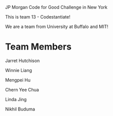 JP Morgan Code for Good Challenge in New York

This is team 13 - Codestantiate! 

We are a team from University at Buffalo and MIT!

# Team Members

Jarret Hutchison 

Winnie Liang 

Mengpei Hu 

Chern Yee Chua 

Linda Jing 

Nikhil Buduma
